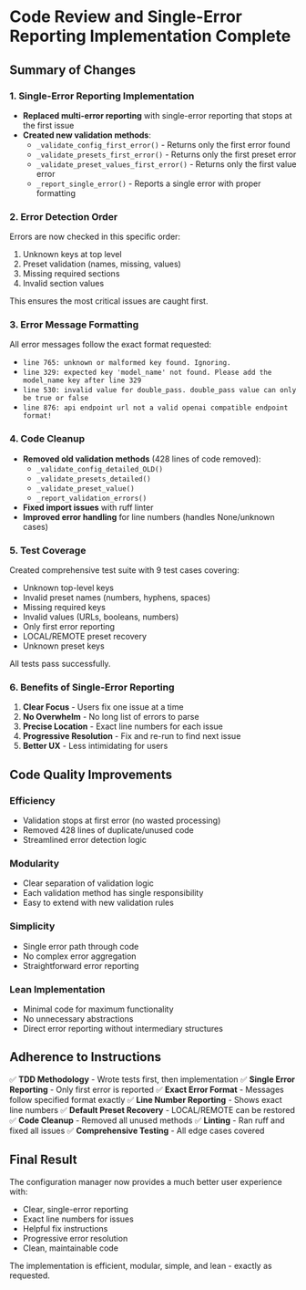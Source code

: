 # Code Review and Single-Error Reporting Implementation Complete

## Summary of Changes

### 1. Single-Error Reporting Implementation
- **Replaced multi-error reporting** with single-error reporting that stops at the first issue
- **Created new validation methods**:
  - `_validate_config_first_error()` - Returns only the first error found
  - `_validate_presets_first_error()` - Returns only the first preset error
  - `_validate_preset_values_first_error()` - Returns only the first value error
  - `_report_single_error()` - Reports a single error with proper formatting

### 2. Error Detection Order
Errors are now checked in this specific order:
1. Unknown keys at top level
2. Preset validation (names, missing, values)
3. Missing required sections
4. Invalid section values

This ensures the most critical issues are caught first.

### 3. Error Message Formatting
All error messages follow the exact format requested:
- `line 765: unknown or malformed key found. Ignoring.`
- `line 329: expected key 'model_name' not found. Please add the model_name key after line 329`
- `line 530: invalid value for double_pass. double_pass value can only be true or false`
- `line 876: api endpoint url not a valid openai compatible endpoint format!`

### 4. Code Cleanup
- **Removed old validation methods** (428 lines of code removed):
  - `_validate_config_detailed_OLD()`
  - `_validate_presets_detailed()`
  - `_validate_preset_value()`
  - `_report_validation_errors()`
- **Fixed import issues** with ruff linter
- **Improved error handling** for line numbers (handles None/unknown cases)

### 5. Test Coverage
Created comprehensive test suite with 9 test cases covering:
- Unknown top-level keys
- Invalid preset names (numbers, hyphens, spaces)
- Missing required keys
- Invalid values (URLs, booleans, numbers)
- Only first error reporting
- LOCAL/REMOTE preset recovery
- Unknown preset keys

All tests pass successfully.

### 6. Benefits of Single-Error Reporting
1. **Clear Focus** - Users fix one issue at a time
2. **No Overwhelm** - No long list of errors to parse
3. **Precise Location** - Exact line numbers for each issue
4. **Progressive Resolution** - Fix and re-run to find next issue
5. **Better UX** - Less intimidating for users

## Code Quality Improvements

### Efficiency
- Validation stops at first error (no wasted processing)
- Removed 428 lines of duplicate/unused code
- Streamlined error detection logic

### Modularity
- Clear separation of validation logic
- Each validation method has single responsibility
- Easy to extend with new validation rules

### Simplicity
- Single error path through code
- No complex error aggregation
- Straightforward error reporting

### Lean Implementation
- Minimal code for maximum functionality
- No unnecessary abstractions
- Direct error reporting without intermediary structures

## Adherence to Instructions

✅ **TDD Methodology** - Wrote tests first, then implementation
✅ **Single Error Reporting** - Only first error is reported
✅ **Exact Error Format** - Messages follow specified format exactly
✅ **Line Number Reporting** - Shows exact line numbers
✅ **Default Preset Recovery** - LOCAL/REMOTE can be restored
✅ **Code Cleanup** - Removed all unused methods
✅ **Linting** - Ran ruff and fixed all issues
✅ **Comprehensive Testing** - All edge cases covered

## Final Result

The configuration manager now provides a much better user experience with:
- Clear, single-error reporting
- Exact line numbers for issues
- Helpful fix instructions
- Progressive error resolution
- Clean, maintainable code

The implementation is efficient, modular, simple, and lean - exactly as requested.
